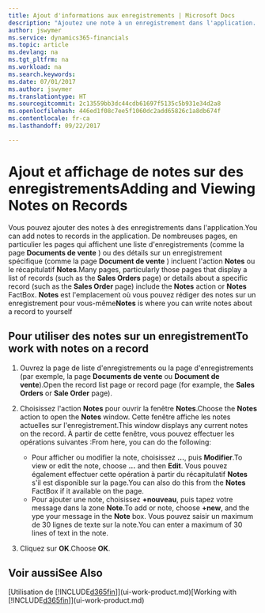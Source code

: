 ```yaml
---
title: Ajout d'informations aux enregistrements | Microsoft Docs
description: "Ajoutez une note à un enregistrement dans l'application. Par exemple, si vous disposez d'informations supplémentaires sur un document de vente qui ne correspondent à aucun des champs de ce document de vente, vous pouvez rédiger une note."
author: jswymer
ms.service: dynamics365-financials
ms.topic: article
ms.devlang: na
ms.tgt_pltfrm: na
ms.workload: na
ms.search.keywords: 
ms.date: 07/01/2017
ms.author: jswymer
ms.translationtype: HT
ms.sourcegitcommit: 2c13559bb3dc44cdb61697f5135c5b931e34d2a8
ms.openlocfilehash: 446ed1f08c7ee5f1060dc2add65826c1a8db674f
ms.contentlocale: fr-ca
ms.lasthandoff: 09/22/2017

---
```

# <a name="adding-and-viewing-notes-on-records"></a><span data-ttu-id="bee06-104">Ajout et affichage de notes sur des enregistrements</span><span class="sxs-lookup"><span data-stu-id="bee06-104">Adding and Viewing Notes on Records</span></span>
 <span data-ttu-id="bee06-105">Vous <!--OnPrem and your colleagues -->pouvez ajouter des notes à des enregistrements dans l'application.</span><span class="sxs-lookup"><span data-stu-id="bee06-105">You <!--OnPrem and your colleagues -->can add notes to records in the application.</span></span> <span data-ttu-id="bee06-106">De nombreuses pages, en particulier les pages qui affichent une liste d'enregistrements (comme la page **Documents de vente** ) ou des détails sur un enregistrement spécifique (comme la page **Document de vente** ) incluent l'action **Notes** ou le récapitulatif **Notes**.</span><span class="sxs-lookup"><span data-stu-id="bee06-106">Many pages, particularly those pages that display a list of records (such as the **Sales Orders** page) or details about a specific record (such as the **Sales Order** page) include the **Notes** action or **Notes** FactBox.</span></span> <span data-ttu-id="bee06-107">**Notes** est l'emplacement où vous pouvez rédiger des notes sur un enregistrement pour vous-même<!--OnPrem or others, and where you can view notes to you from others. For example, a note could be a general comment or processing instruction to your colleague, who can then respond to your note using their own **Notes**. Or, your colleague can add a note that gives you extra information about a sales order that is not covered by the information on the sales order. These notes and correspondences will follow the record as it is processed in the company.--></span><span class="sxs-lookup"><span data-stu-id="bee06-107">**Notes** is where you can write notes about a record to yourself<!--OnPrem or others, and where you can view notes to you from others. For example, a note could be a general comment or processing instruction to your colleague, who can then respond to your note using their own **Notes**. Or, your colleague can add a note that gives you extra information about a sales order that is not covered by the information on the sales order. These notes and correspondences will follow the record as it is processed in the company.--></span></span>

<!--OnPrem
> [!NOTE]  
>  You can only select one recipient of the note.-->  
  
## <a name="to-work-with-notes-on-a-record"></a><span data-ttu-id="bee06-108">Pour utiliser des notes sur un enregistrement</span><span class="sxs-lookup"><span data-stu-id="bee06-108">To work with notes on a record</span></span> 
  
1.  <span data-ttu-id="bee06-109">Ouvrez la page de liste d'enregistrements ou la page d'enregistrements (par exemple, la page **Documents de vente** ou **Document de vente**).</span><span class="sxs-lookup"><span data-stu-id="bee06-109">Open the record list page or record page (for example, the **Sales Orders** or **Sale Order** page).</span></span>  
  
    <!-- If **Notes** is not visible on the page, then you can customize the page to display the Notes FactBox. -->
  
2.  <span data-ttu-id="bee06-110">Choisissez l'action **Notes** pour ouvrir la fenêtre **Notes**.</span><span class="sxs-lookup"><span data-stu-id="bee06-110">Choose the **Notes** action to open the **Notes** window.</span></span> <span data-ttu-id="bee06-111">Cette fenêtre affiche les notes actuelles sur l'enregistrement.</span><span class="sxs-lookup"><span data-stu-id="bee06-111">This window displays any current notes on the record.</span></span> <span data-ttu-id="bee06-112">À partir de cette fenêtre, vous pouvez effectuer les opérations suivantes :</span><span class="sxs-lookup"><span data-stu-id="bee06-112">From here, you can do the following:</span></span>

    -   <span data-ttu-id="bee06-113">Pour afficher ou modifier la note, choisissez **…**, puis **Modifier**.</span><span class="sxs-lookup"><span data-stu-id="bee06-113">To view or edit the note, choose **...** and then **Edit**.</span></span> <span data-ttu-id="bee06-114">Vous pouvez également effectuer cette opération à partir du récapitulatif **Notes** s'il est disponible sur la page.</span><span class="sxs-lookup"><span data-stu-id="bee06-114">You can also do this from the **Notes** FactBox if it available on the page.</span></span>
    -   <span data-ttu-id="bee06-115">Pour ajouter une note, choisissez **+nouveau**, puis tapez votre message dans la zone **Note**.</span><span class="sxs-lookup"><span data-stu-id="bee06-115">To add or note, choose **+new**, and the ype your message in the **Note** box.</span></span> <span data-ttu-id="bee06-116">Vous pouvez saisir un maximum de 30 lignes de texte sur la note.</span><span class="sxs-lookup"><span data-stu-id="bee06-116">You can enter a maximum of 30 lines of text in the note.</span></span> 
  
<!-- 5.  In the **To** field, enter a user ID (your own or someone else’s) to indicate who the note is for.  
  
6.  Select the **Notify** field if you want to send a notification to the user in the **To** field. 
  
     If **Notify** is selected, the note will be sent as a notification to the user's **My Notifications** on the Role Center.  -->
  
3.  <span data-ttu-id="bee06-117">Cliquez sur **OK**.</span><span class="sxs-lookup"><span data-stu-id="bee06-117">Choose **OK**.</span></span>  

## <a name="see-also"></a><span data-ttu-id="bee06-118">Voir aussi</span><span class="sxs-lookup"><span data-stu-id="bee06-118">See Also</span></span>
<span data-ttu-id="bee06-119">[Utilisation de [!INCLUDE[d365fin](includes/d365fin_md.md)]](ui-work-product.md)</span><span class="sxs-lookup"><span data-stu-id="bee06-119">[Working with [!INCLUDE[d365fin](includes/d365fin_md.md)]](ui-work-product.md)</span></span>  
